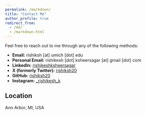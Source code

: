 ```yaml
---
permalink: /markdown/
title: "Contact Me"
author_profile: true
redirect_from: 
  - /md/
  - /markdown.html
---
```


Feel free to reach out to me through any of the following methods:

- **Email:** rishiksh [at] umich [dot] edu
- **Personal Email:** rishikesh [dot] ksheersagar [at] gmail [dot] com
- **LinkedIn:** [rishikeshksheersagar](https://www.linkedin.com/in/rishikeshksheersagar/)
- **X (formerly Twitter):** [rishiksh20](https://twitter.com/rishiksh20)
- **GitHub:** [rishiksh20](https://github.com/rishiksh20)
- **Instagram:** [_rishikesh_k](https://instagram.com/_rishikesh_k)


## Location

Ann Arbor, MI, USA